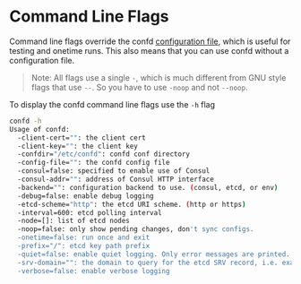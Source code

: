 # Command Line Flags

Command line flags override the confd [configuration file](https://github.com/kelseyhightower/confd/wiki/Configuration-Guide), which is useful for testing and onetime runs. This also means that you can use confd without a configuration file.

> Note: All flags use a single `-`, which is much different from GNU style flags that use `--`. So you have to use `-noop` and not `--noop`.

To display the confd command line flags use the `-h` flag

```Bash
confd -h
Usage of confd:
  -client-cert="": the client cert
  -client-key="": the client key
  -confdir="/etc/confd": confd conf directory
  -config-file="": the confd config file
  -consul=false: specified to enable use of Consul
  -consul-addr="": address of Consul HTTP interface
  -backend="": configuration backend to use. (consul, etcd, or env)
  -debug=false: enable debug logging
  -etcd-scheme="http": the etcd URI scheme. (http or https)
  -interval=600: etcd polling interval
  -node=[]: list of etcd nodes
  -noop=false: only show pending changes, don't sync configs.
  -onetime=false: run once and exit
  -prefix="/": etcd key path prefix
  -quiet=false: enable quiet logging. Only error messages are printed.
  -srv-domain="": the domain to query for the etcd SRV record, i.e. example.com
  -verbose=false: enable verbose logging
```
